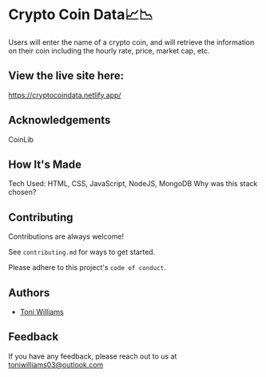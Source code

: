 # Crypto Coin Data📈📉

Users will enter the name of a crypto coin, and will retrieve the information on their coin including the hourly rate, price, market cap, etc.

## View the live site here: 
https://cryptocoindata.netlify.app/

## Acknowledgements 
 CoinLib

## How It's Made
Tech Used: HTML, CSS, JavaScript, NodeJS, MongoDB
Why was this stack chosen?

## Contributing

Contributions are always welcome!

See `contributing.md` for ways to get started.

Please adhere to this project's `code of conduct`.

## Authors

- [Toni Williams](https://www.github.com/toniwilliams1)

## Feedback

If you have any feedback, please reach out to us at toniwilliams03@outlook.com
